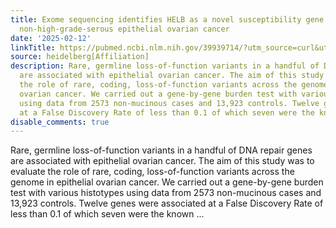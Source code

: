 ```yaml
---
title: Exome sequencing identifies HELB as a novel susceptibility gene for non-mucinous,
  non-high-grade-serous epithelial ovarian cancer
date: '2025-02-12'
linkTitle: https://pubmed.ncbi.nlm.nih.gov/39939714/?utm_source=curl&utm_medium=rss&utm_campaign=pubmed-2&utm_content=1FakS-2QOkCT8HsMOQP1bCRQ4YzyumYOmxmF0moLsQ3dFB1E9V&fc=20220326224207&ff=20250213170915&v=2.18.0.post9+e462414
source: heidelberg[Affiliation]
description: Rare, germline loss-of-function variants in a handful of DNA repair genes
  are associated with epithelial ovarian cancer. The aim of this study was to evaluate
  the role of rare, coding, loss-of-function variants across the genome in epithelial
  ovarian cancer. We carried out a gene-by-gene burden test with various histotypes
  using data from 2573 non-mucinous cases and 13,923 controls. Twelve genes were associated
  at a False Discovery Rate of less than 0.1 of which seven were the known ...
disable_comments: true
---
```

Rare, germline loss-of-function variants in a handful of DNA repair genes are associated with epithelial ovarian cancer. The aim of this study was to evaluate the role of rare, coding, loss-of-function variants across the genome in epithelial ovarian cancer. We carried out a gene-by-gene burden test with various histotypes using data from 2573 non-mucinous cases and 13,923 controls. Twelve genes were associated at a False Discovery Rate of less than 0.1 of which seven were the known ...